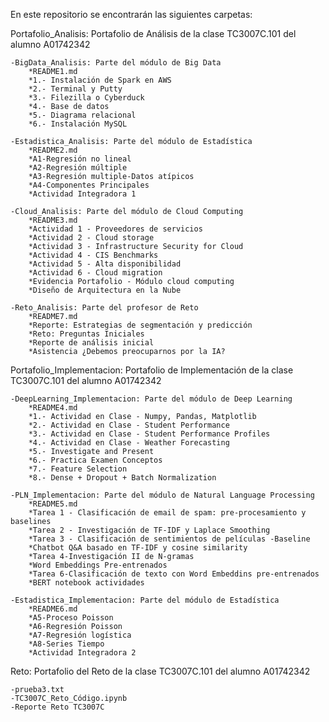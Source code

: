 En este repositorio se encontrarán las siguientes carpetas:

Portafolio_Analisis: Portafolio de Análisis de la clase TC3007C.101 del alumno A01742342

    -BigData_Analisis: Parte del módulo de Big Data
        *README1.md
        *1.- Instalación de Spark en AWS
        *2.- Terminal y Putty
        *3.- Filezilla o Cyberduck
        *4.- Base de datos
        *5.- Diagrama relacional
        *6.- Instalación MySQL
        
    -Estadistica_Analisis: Parte del módulo de Estadística
        *README2.md
        *A1-Regresión no lineal
        *A2-Regresión múltiple
        *A3-Regresión multiple-Datos atípicos
        *A4-Componentes Principales
        *Actividad Integradora 1

    -Cloud_Analisis: Parte del módulo de Cloud Computing
        *README3.md
        *Actividad 1 - Proveedores de servicios
        *Actividad 2 - Cloud storage
        *Actividad 3 - Infrastructure Security for Cloud
        *Actividad 4 - CIS Benchmarks
        *Actividad 5 - Alta disponibilidad
        *Actividad 6 - Cloud migration
        *Evidencia Portafolio - Módulo cloud computing
        *Diseño de Arquitectura en la Nube
        
    -Reto_Analisis: Parte del profesor de Reto
        *README7.md
        *Reporte: Estrategias de segmentación y predicción
        *Reto: Preguntas Iniciales
        *Reporte de análisis inicial
        *Asistencia ¿Debemos preocuparnos por la IA?
        
Portafolio_Implementacion: Portafolio de Implementación de la clase TC3007C.101 del alumno A01742342
        
    -DeepLearning_Implementacion: Parte del módulo de Deep Learning
        *README4.md
        *1.- Actividad en Clase - Numpy, Pandas, Matplotlib
        *2.- Actividad en Clase - Student Performance
        *3.- Actividad en Clase - Student Performance Profiles
        *4.- Actividad en Clase - Weather Forecasting
        *5.- Investigate and Present
        *6.- Practica Examen Conceptos
        *7.- Feature Selection
        *8.- Dense + Dropout + Batch Normalization

    -PLN_Implementacion: Parte del módulo de Natural Language Processing
        *README5.md
        *Tarea 1 - Clasificación de email de spam: pre-procesamiento y baselines
        *Tarea 2 - Investigación de TF-IDF y Laplace Smoothing
        *Tarea 3 - Clasificación de sentimientos de películas -Baseline
        *Chatbot Q&A basado en TF-IDF y cosine similarity
        *Tarea 4-Investigación II de N-gramas
        *Word Embeddings Pre-entrenados
        *Tarea 6-Clasificación de texto con Word Embeddins pre-entrenados
        *BERT notebook actividades

    -Estadistica_Implementacion: Parte del módulo de Estadística
        *README6.md
        *A5-Proceso Poisson
        *A6-Regresión Poisson
        *A7-Regresión logística
        *A8-Series Tiempo
        *Actividad Integradora 2
        
Reto: Portafolio del Reto de la clase TC3007C.101 del alumno A01742342
        
    -prueba3.txt
    -TC3007C_Reto_Código.ipynb
    -Reporte Reto TC3007C
